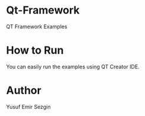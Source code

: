 # Qt-Framework
QT Framework Examples
# How to Run
You can easily run the examples using QT Creator IDE.


# Author 
Yusuf Emir Sezgin
